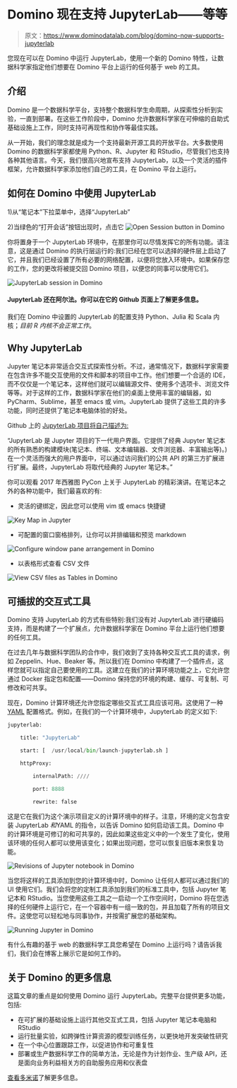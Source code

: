 # Domino 现在支持 JupyterLab——等等

> 原文：<https://www.dominodatalab.com/blog/domino-now-supports-jupyterlab>

您现在可以在 Domino 中运行 JupyterLab，使用一个新的 Domino 特性，让数据科学家指定他们想要在 Domino 平台上运行的任何基于 web 的工具。

## 介绍

Domino 是一个数据科学平台，支持整个数据科学生命周期，从探索性分析到实验，一直到部署。在这些工作阶段中，Domino 允许数据科学家在可伸缩的自助式基础设施上工作，同时支持可再现性和协作等最佳实践。

从一开始，我们的理念就是成为一个支持最新开源工具的开放平台。大多数使用 Domino 的数据科学家都使用 Python、R、Jupyter 和 RStudio，尽管我们也支持各种其他语言。今天，我们很高兴地宣布支持 JupyterLab，以及一个灵活的插件框架，允许数据科学家添加他们自己的工具，在 Domino 平台上运行。

## 如何在 Domino 中使用 JupyterLab

1)从“笔记本”下拉菜单中，选择“JupyterLab”

2)当绿色的“打开会话”按钮出现时，点击它
![Open Session button in Domino](img/0679b54e2a8b5ae54ecf0f2c1227af01.png)

你将置身于一个 JupyterLab 环境中，在那里你可以尽情发挥它的所有功能。请注意，这是通过 Domino 的执行层运行的:我们已经在您可以选择的硬件层上启动了它，并且我们已经设置了所有必要的网络配置，以便将您放入环境中。如果保存您的工作，您的更改将被提交回 Domino 项目，以便您的同事可以使用它们。

![JupyterLab session in Domino](img/e0a70cb18eed006dbca111a94f053894.png)

#### JupyterLab 还在阿尔法。你可以在它的 Github 页面上了解更多信息。

我们在 Domino 中设置的 JupyterLab 的配置支持 Python、Julia 和 Scala 内核；*目前 R 内核不会正常工作*。

## Why JupyterLab

Jupyter 笔记本非常适合交互式探索性分析。不过，通常情况下，数据科学家需要在包含许多不能交互使用的文件和脚本的项目中工作。他们想要一个合适的 IDE，而不仅仅是一个笔记本，这样他们就可以编辑源文件、使用多个选项卡、浏览文件等等。对于这样的工作，数据科学家在他们的桌面上使用丰富的编辑器，如 PyCharm、Sublime，甚至 emacs 或 vim。JupyterLab 提供了这些工具的许多功能，同时还提供了笔记本电脑体验的好处。

Github 上的 [JupyterLab 项目将自己描述为:](https://github.com/jupyterlab/jupyterlab)

“JupyterLab 是 Jupyter 项目的下一代用户界面。它提供了经典 Jupyter 笔记本的所有熟悉的构建模块(笔记本、终端、文本编辑器、文件浏览器、丰富输出等)。)在一个灵活而强大的用户界面中，可以通过访问我们的公共 API 的第三方扩展进行扩展。最终，JupyterLab 将取代经典的 Jupyter 笔记本。”

你可以观看 2017 年西雅图 PyCon 上关于 JupyterLab 的精彩演讲。在笔记本之外的各种功能中，我们最喜欢的有:

*   灵活的键绑定，因此您可以使用 vim 或 emacs 快捷键

![Key Map in Jupyter](img/4087b1409b4f7785031ae604b3e41d25.png)

*   可配置的窗口窗格排列，让你可以并排编辑和预览 markdown

![Configure window pane arrangement in Domino](img/82389631374b1b3d6dd311ff5be2a45c.png)

*   以表格形式查看 CSV 文件

![View CSV files as Tables in Domino](img/7edf4453cd02a5269099836e2cca0754.png)

## 可插拔的交互式工具

Domino 支持 JupyterLab 的方式有些特别:我们没有对 JupyterLab 进行硬编码支持，而是构建了一个扩展点，允许数据科学家在 Domino 平台上运行他们想要的任何工具。

在过去几年与数据科学团队的合作中，我们收到了支持各种交互式工具的请求，例如 Zeppelin、Hue、Beaker 等。所以我们在 Domino 中构建了一个插件点，这样您就可以指定自己要使用的工具。这建立在我们的计算环境功能之上，它允许您通过 Docker 指定包和配置——Domino 保持您的环境的构建、缓存、可复制、可修改和可共享。

现在，Domino 计算环境还允许您指定哪些交互式工具应该可用。这使用了一种 [YAML](https://en.wikipedia.org/wiki/YAML) 配置格式。例如，在我们的一个计算环境中，JupyterLab 的定义如下:

```py
jupyterlab:

    title: "JupyterLab"

    start: [  /usr/local/bin/launch-jupyterlab.sh ]

    httpProxy:

        internalPath: ////

        port: 8888

        rewrite: false

```

这是它在我们为这个演示项目定义的计算环境中的样子。注意，环境的定义包含安装 JupyterLab *和*YAML 的指令，以告诉 Domino 如何启动该工具。Domino 中的计算环境是可修订的和可共享的，因此如果这些定义中的一个发生了变化，使用该环境的任何人都可以使用该变化；如果出现问题，您可以恢复旧版本来恢复功能。

![Revisions of Jupyter notebook in Domino](img/f2447e3dead4f201e3cca82d36d4a789.png)

当您将这样的工具添加到您的计算环境中时，Domino 让任何人都可以通过我们的 UI 使用它们。我们会将您的定制工具添加到我们的标准工具中，包括 Jupyter 笔记本和 RStudio。当您使用这些工具之一启动一个工作空间时，Domino 将在您选择的任何硬件上运行它，在一个容器中有一组一致的包，并且加载了所有的项目文件。这使您可以轻松地与同事协作，并按需扩展您的基础架构。

![Running Jupyter in Domino](img/897e6e559dd0afb1ef8c861a811f9833.png)

有什么有趣的基于 web 的数据科学工具您希望在 Domino 上运行吗？请告诉我们，我们会在博客上展示它是如何工作的。

## 关于 Domino 的更多信息

这篇文章的重点是如何使用 Domino 运行 JupyterLab。完整平台提供更多功能，包括:

*   在可扩展的基础设施上运行其他交互式工具，包括 Jupyter 笔记本电脑和 RStudio
*   运行批量实验，如跨弹性计算资源的模型训练任务，以更快地开发突破性研究
*   在一个中心位置跟踪工作，以促进协作和可重复性
*   部署或生产数据科学工作的简单方法，无论是作为计划作业、生产级 API，还是面向业务利益相关方的自助服务应用和仪表盘

[查看多米诺](https://www.dominodatalab.com?utm_source=blog&utm_medium=post&utm_campaign=domino-now-supports-jupyterlab)了解更多信息。